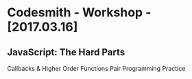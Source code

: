 # Codesmith - Workshop - [2017.03.16]
## JavaScript: The Hard Parts
Callbacks & Higher Order Functions
Pair Programming Practice

